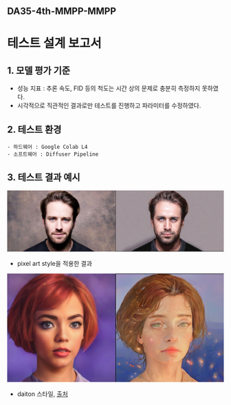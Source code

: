 ## DA35-4th-MMPP-MMPP
# 테스트 설계 보고서

## 1. 모델 평가 기준
- 성능 지표 : 추론 속도, FID 등의 척도는 시간 상의 문제로 충분히 측정하지 못하였다.
- 시각적으로 직관적인 결과로만 테스트를 진행하고 파라미터를 수정하였다.

## 2. 테스트 환경
    - 하드웨어 : Google Colab L4
    - 소프트웨어 : Diffuser Pipeline

## 3. 테스트 결과 예시
![pixel](./img/image47.jpg)
- pixel art style을 적용한 결과

![daiton](./img/image46.jpg)
- daiton 스타일, 
[출처](https://huggingface.co/alvdansen/soft-ones)

